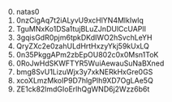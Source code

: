 0. natas0
1. 0nzCigAq7t2iALyvU9xcHlYN4MlkIwlq
2. TguMNxKo1DSa1tujBLuZJnDUlCcUAPlI
3. 3gqisGdR0pjm6tpkDKdIWO2hSvchLeYH
4. QryZXc2e0zahULdHrtHxzyYkj59kUxLQ
5. 0n35PkggAPm2zbEpOU802c0x0Msn1ToK
6. 0RoJwHdSKWFTYR5WuiAewauSuNaBXned
7. bmg8SvU1LizuWjx3y7xkNERkHxGre0GS
8. xcoXLmzMkoIP9D7hlgPlh9XD7OgLAe5Q
9. ZE1ck82lmdGIoErlhQgWND6j2Wzz6b6t
